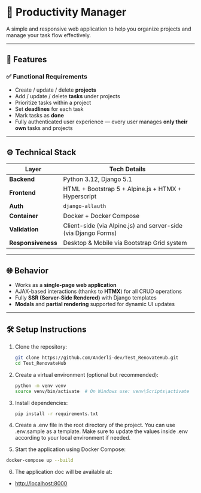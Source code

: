 # 🧠 Productivity Manager

A simple and responsive web application to help you organize projects and manage your task flow effectively.

---

## 🚀 Features

### ✅ Functional Requirements

- Create / update / delete **projects**
- Add / update / delete **tasks** under projects
- Prioritize tasks within a project
- Set **deadlines** for each task
- Mark tasks as **done**
- Fully authenticated user experience — every user manages **only their own** tasks and projects

---

## ⚙️ Technical Stack

| Layer            | Tech Details                                                                 |
|------------------|-------------------------------------------------------------------------------|
| **Backend**      | Python 3.12, Django 5.1                                                       |
| **Frontend**     | HTML + Bootstrap 5 + Alpine.js + HTMX + Hyperscript                          |
| **Auth**         | `django-allauth`                                                              |
| **Container**    | Docker + Docker Compose                                                       |
| **Validation**   | Client-side (via Alpine.js) and server-side (via Django Forms)                |
| **Responsiveness** | Desktop & Mobile via Bootstrap Grid system                                   |

---

## 🌐 Behavior

- Works as a **single-page web application**
- AJAX-based interactions (thanks to **HTMX**) for all CRUD operations
- Fully **SSR (Server-Side Rendered)** with Django templates
- **Modals** and **partial rendering** supported for dynamic UI updates

---

## 🛠️ Setup Instructions

1. Clone the repository:
   ```bash
   git clone https://github.com/Anderli-dev/Test_RenovateHub.git
   cd Test_RenovateHub
   ```

2. Create a virtual environment (optional but recommended):
   ```bash
   python -m venv venv
   source venv/bin/activate  # On Windows use: venv\Scripts\activate
   ```

3. Install dependencies:
   ```bash
   pip install -r requirements.txt
   ```

4. Create a .env file in the root directory of the project.
    You can use .env.sample as a template.
    Make sure to update the values inside .env according to your local environment if needed.

5. Start the application using Docker Compose:
```bash
docker-compose up --build
```

6. The application doc will be available at:
- [http://localhost:8000](http://localhost:8000)
